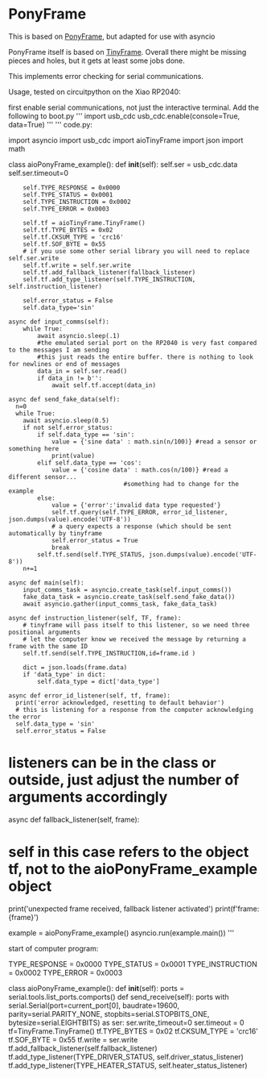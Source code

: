 # PonyFrame

This is based on [PonyFrame](https://github.com/MightyPork/PonyFrame), but adapted for use with asyncio

PonyFrame itself is based on [TinyFrame](https://github.com/MightyPork/TinyFrame). Overall there might be missing pieces and holes, but it gets at least some jobs done.

This implements error checking for serial communications. 

Usage, tested on circuitpython on the Xiao RP2040:

first enable serial communications, not just the interactive terminal. Add the following to boot.py
'''
import usb_cdc
usb_cdc.enable(console=True, data=True)
'''
'''
code.py:

import asyncio
import usb_cdc
import aioTinyFrame
import json
import math

class aioPonyFrame_example():
    def __init__(self):
        self.ser = usb_cdc.data
        self.ser.timeout=0

        self.TYPE_RESPONSE = 0x0000
        self.TYPE_STATUS = 0x0001
        self.TYPE_INSTRUCTION = 0x0002
        self.TYPE_ERROR = 0x0003

        self.tf = aioTinyFrame.TinyFrame()
        self.tf.TYPE_BYTES = 0x02
        self.tf.CKSUM_TYPE = 'crc16'
        self.tf.SOF_BYTE = 0x55
        # if you use some other serial library you will need to replace self.ser.write
        self.tf.write = self.ser.write 
        self.tf.add_fallback_listener(fallback_listener)
        self.tf.add_type_listener(self.TYPE_INSTRUCTION, self.instruction_listener)

        self.error_status = False
        self.data_type='sin'
        
    async def input_comms(self):
        while True:
            await asyncio.sleep(.1)
            #the emulated serial port on the RP2040 is very fast compared to the messages I am sending
            #this just reads the entire buffer. there is nothing to look for newlines or end of messages
            data_in = self.ser.read()
            if data_in != b'':
                await self.tf.accept(data_in)
                
    async def send_fake_data(self):
      n=0
      while True:
        await asyncio.sleep(0.5)
        if not self.error_status:
            if self.data_type == 'sin':
                value = {'sine data' : math.sin(n/100)} #read a sensor or something here
                print(value)
            elif self.data_type == 'cos':
                value = {'cosine data' : math.cos(n/100)} #read a different sensor...
                                    #something had to change for the example
            else:
                value = {'error':'invalid data type requested'}
                self.tf.query(self.TYPE_ERROR, error_id_listener, json.dumps(value).encode('UTF-8'))
                # a query expects a response (which should be sent automatically by tinyframe
                self.error_status = True
                break
            self.tf.send(self.TYPE_STATUS, json.dumps(value).encode('UTF-8'))
        n+=1
        
    async def main(self):
        input_comms_task = asyncio.create_task(self.input_comms())
        fake_data_task = asyncio.create_task(self.send_fake_data())
        await asyncio.gather(input_comms_task, fake_data_task)

    async def instruction_listener(self, TF, frame):
        # tinyframe will pass itself to this listener, so we need three positional arguments
        # let the computer know we received the message by returning a frame with the same ID
        self.tf.send(self.TYPE_INSTRUCTION,id=frame.id )
    
        dict = json.loads(frame.data)
        if 'data_type' in dict:
            self.data_type = dict['data_type']

    async def error_id_listener(self, tf, frame):
      print('error acknowledged, resetting to default behavior') 
      # this is listening for a response from the computer acknowledging the error
      self.data_type = 'sin'
      self.error_status = False
      
# listeners can be in the class or outside, just adjust the number of arguments accordingly

async def fallback_listener(self, frame):
  # self in this case refers to the object tf, not to the aioPonyFrame_example object
  print('unexpected frame received, fallback listener activated')
  print(f'frame: {frame}')

example = aioPonyFrame_example()
asyncio.run(example.main())
'''      

start of computer program: 

TYPE_RESPONSE = 0x0000
TYPE_STATUS = 0x0001
TYPE_INSTRUCTION = 0x0002
TYPE_ERROR = 0x0003 

class aioPonyFrame_example():
  def __init__(self):
      ports = serial.tools.list_ports.comports()
  def send_receive(self):
    ports
    with serial.Serial(port=current_port[0],
      baudrate=19600,
      parity=serial.PARITY_NONE,
      stopbits=serial.STOPBITS_ONE,
      bytesize=serial.EIGHTBITS) as ser:
      ser.write_timeout=0
      ser.timeout = 0
      tf=TinyFrame.TinyFrame()
      tf.TYPE_BYTES = 0x02
      tf.CKSUM_TYPE = 'crc16'
      tf.SOF_BYTE = 0x55
      tf.write = ser.write
      tf.add_fallback_listener(self.fallback_listener)
      tf.add_type_listener(TYPE_DRIVER_STATUS, self.driver_status_listener)
      tf.add_type_listener(TYPE_HEATER_STATUS, self.heater_status_listener)
